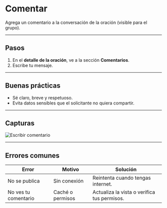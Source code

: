 # Comentar

Agrega un comentario a la conversación de la oración (visible para el grupo).

---

## Pasos
1. En el **detalle de la oración**, ve a la sección **Comentarios**.
2. Escribe tu mensaje.
 

---

## Buenas prácticas
- Sé claro, breve y respetuoso.
- Evita datos sensibles que el solicitante no quiera compartir.

---

## Capturas
![Escribir comentario](img/ver-oracion-comentar.jpg)

---

## Errores comunes

| Error | Motivo | Solución |
|---|---|---|
| No se publica | Sin conexión | Reintenta cuando tengas internet. |
| No ves tu comentario | Caché o permisos | Actualiza la vista o verifica tus permisos. |
